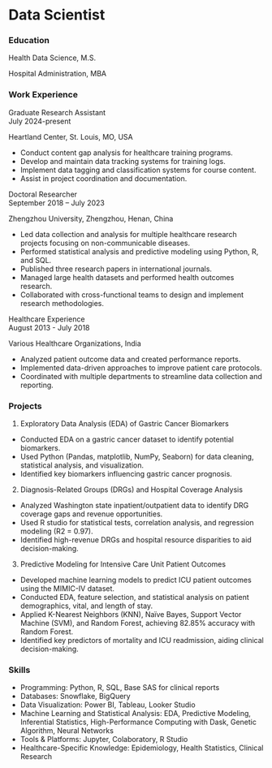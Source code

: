 # Data Scientist

### Education
Health Data Science, M.S.

Hospital Administration, MBA

### Work Experience
Graduate Research Assistant 								   	       	         
July 2024-present

Heartland Center, St. Louis, MO, USA
- Conduct content gap analysis for healthcare training programs.
- Develop and maintain data tracking systems for training logs.
-	Implement data tagging and classification systems for course content.
-	Assist in project coordination and documentation. 

Doctoral Researcher									 
September 2018 – July 2023

Zhengzhou University, Zhengzhou, Henan, China
- Led data collection and analysis for multiple healthcare research projects focusing on non-communicable diseases.
- Performed statistical analysis and predictive modeling using Python, R, and SQL.
- Published three research papers in international journals.
- Managed large health datasets and performed health outcomes research.
-	Collaborated with cross-functional teams to design and implement research methodologies.

Healthcare Experience							     	 		 
August 2013 - July 2018

Various Healthcare Organizations, India
-	Analyzed patient outcome data and created performance reports.
-	Implemented data-driven approaches to improve patient care protocols.
-	Coordinated with multiple departments to streamline data collection and reporting.

### Projects
1. Exploratory Data Analysis (EDA) of Gastric Cancer Biomarkers
-	Conducted EDA on a gastric cancer dataset to identify potential biomarkers.
-	Used Python (Pandas, matplotlib, NumPy, Seaborn) for data cleaning, statistical analysis, and visualization.
-	Identified key biomarkers influencing gastric cancer prognosis.
  
2. Diagnosis-Related Groups (DRGs) and Hospital Coverage Analysis
-	Analyzed Washington state inpatient/outpatient data to identify DRG coverage gaps and revenue opportunities.
-	Used R studio for statistical tests, correlation analysis, and regression modeling (R2 = 0.97).
- Identified high-revenue DRGs and hospital resource disparities to aid decision-making.

3. Predictive Modeling for Intensive Care Unit Patient Outcomes
-	Developed machine learning models to predict ICU patient outcomes using the MIMIC-IV dataset.
- Conducted EDA, feature selection, and statistical analysis on patient demographics, vital, and length of stay.
-	Applied K-Nearest Neighbors (KNN), Naïve Bayes, Support Vector Machine (SVM), and Random Forest, achieving 82.85% accuracy with Random Forest. 
-	Identified key predictors of mortality and ICU readmission, aiding clinical decision-making.

### Skills
- Programming: Python, R, SQL, Base SAS for clinical reports
-	Databases: Snowflake, BigQuery
-	Data Visualization: Power BI, Tableau, Looker Studio
-	Machine Learning and Statistical Analysis: EDA, Predictive Modeling, Inferential Statistics, High-Performance Computing with Dask, Genetic Algorithm, Neural Networks
-	Tools & Platforms: Jupyter, Colaboratory, R Studio
-	Healthcare-Specific Knowledge: Epidemiology, Health Statistics, Clinical Research
